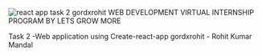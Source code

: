 ![react app task 2 gordxrohit](https://github.com/GordxRohit/react-task-2-lgm/assets/82945265/0a6fcafa-1035-4003-8943-48fe67376c42)
WEB DEVELOPMENT VIRTUAL INTERNSHIP PROGRAM BY LETS GROW MORE

Task 2 -Web application using Create-react-app
gordxrohit - Rohit Kumar Mandal
